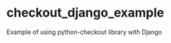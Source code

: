 checkout_django_example
=======================

Example of using python-checkout library with Django
